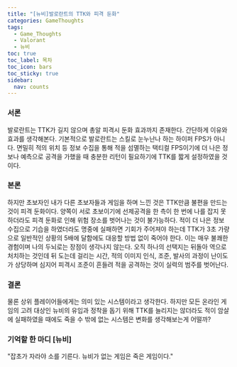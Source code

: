 ```yaml
---
title: "[뉴비]발로란트의 TTK와 피격 둔화"
categories: GameThoughts
tags:
  - Game_Thoughts
  - Valorant
  - 뉴비
toc: true
toc_label: 목차
toc_icon: bars
toc_sticky: true
sidebar:
  nav: counts
---
```

### 서론
발로란트는 TTK가 길지 않으며 총알 피격시 둔화 효과까지 존재한다. 간단하게 이유와 효과를 생각해본다.
기본적으로 발로란트는 스킬로 눈누난나 하는 하이퍼 FPS가 아니다. 면밀히 적의 위치 등 정보 수집을 통해 적을 섬멸하는 택티컬 FPS이기에 더 나은 정보나 예측으로 공격을 가했을 때 충분한 리턴이 필요하기에 TTK를 짧게 설정하였을 것이다.
### 본론
하지만 초보자인 내가 다른 초보자들과 게임을 하며 느낀 것은 TTK만큼 불편을 만드는 것이 피격 둔화이다. 양쪽이 서로 초보이기에 선제공격을 한 측이 한 번에 나를 잡지 못하더라도 피격 둔화로 인해 위험 장소를 벗어나는 것이 불가능하다. 적이 더 나은 정보 수집으로 기습을 하였더라도 명중에 실패하면 기회가 주어져야 하는데 TTK가 3초 가량으로 일반적인 상황의 5배에 달함에도 대응할 방법 없이 죽어야 한다. 이는 매우 불쾌한 경험이며 나의 두뇌로는 장점이 생각나지 않는다. 오직 하나의 선택지는 뒤돌아 역으로 처치하는 것인데 뒤 도는데 걸리는 시간, 적의 이미지 인식, 조준, 발사의 과정이 난이도가 상당하며 심지어 피격시 조준이 흔들려 적을 공격하는 것이 실력의 범주를 벗어난다.

### 결론
물론 상위 플레이어들에게는 의미 있는 시스템이라고 생각한다. 하지만 모든 온라인 게임의 고려 대상인 뉴비의 유입과 정착을 돕기 위해 TTK를 늘리지는 않더라도 적이 암살에 실패하였을 때에도 죽을 수 밖에 없는 시스템은 변화를 생각해보는게 어떨까?

### 기억할 한 마디 [뉴비]
"잡초가 자라야 소를 기른다. 뉴비가 없는 게임은 죽은 게임이다."